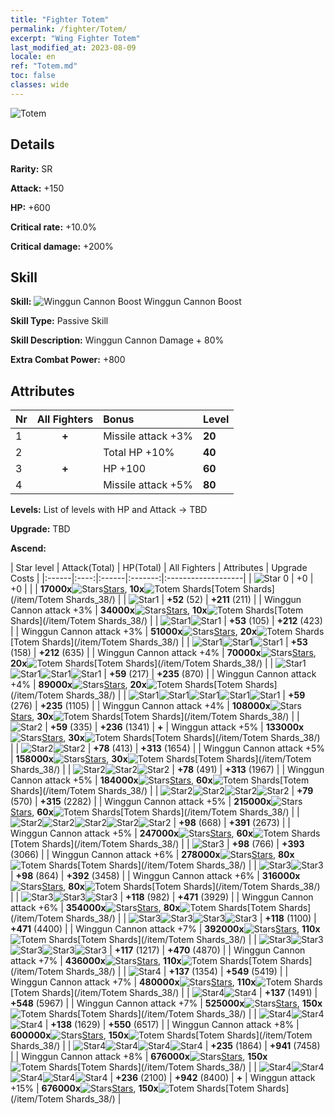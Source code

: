 ```yaml
---
title: "Fighter Totem"
permalink: /fighter/Totem/
excerpt: "Wing Fighter Totem"
last_modified_at: 2023-08-09
locale: en
ref: "Totem.md"
toc: false
classes: wide
---
```



 ![Totem](/images/ship/fj_img10.png)

## Details

 **Rarity:** SR 

 **Attack:** +150

 **HP:** +600

 **Critical rate:** +10.0%

 **Critical damage:** +200%

## Skill

 **Skill:** ![Winggun Cannon Boost](/images/skill/skill_38_p.png) Winggun Cannon Boost

 **Skill Type:**  Passive Skill

 **Skill Description:**  Winggun Cannon Damage + 80%

 **Extra Combat Power:**  +800

## Attributes

  |  Nr | All Fighters | Bonus | Level |
  |:----|:-------------:|:--------------------|:--------|
  | 1  | **+**  | Missile attack +3%  | **20** |
  | 2  |   | Total HP +10%  | **40** |
  | 3  | **+**  | HP +100  | **60** |
  | 4  |   | Missile attack +5%  | **80** |


 **Levels:**  List of levels with HP and Attack -> TBD

 **Upgrade:**  TBD

 **Ascend:**  

  |  Star level | Attack(Total) | HP(Total) | All Fighters | Attributes | Upgrade Costs |
  |:------|:----:|:------|:-------:|:-------------------|
  | ![Star 0](/images/s0.png)  | +0  | +0  |  |    | **17000x**![Stars](/images/item/Stars_p.png)[Stars](/item/Stars_2/), **10x**![Totem Shards](/images/item/Totem_Shards_p.png)[Totem Shards](/item/Totem Shards_38/) |
  | ![Star1](/images/s1.png)  | **+52** (52)  | **+211** (211)  |   | Winggun Cannon attack +3%  | **34000x**![Stars](/images/item/Stars_p.png)[Stars](/item/Stars_2/), **10x**![Totem Shards](/images/item/Totem_Shards_p.png)[Totem Shards](/item/Totem Shards_38/) |
  | ![Star1](/images/s1.png)![Star1](/images/s1.png)  | **+53** (105)  | **+212** (423)  |   | Winggun Cannon attack +3%  | **51000x**![Stars](/images/item/Stars_p.png)[Stars](/item/Stars_2/), **20x**![Totem Shards](/images/item/Totem_Shards_p.png)[Totem Shards](/item/Totem Shards_38/) |
  | ![Star1](/images/s1.png)![Star1](/images/s1.png)![Star1](/images/s1.png)  | **+53** (158)  | **+212** (635)  |   | Winggun Cannon attack +4%  | **70000x**![Stars](/images/item/Stars_p.png)[Stars](/item/Stars_2/), **20x**![Totem Shards](/images/item/Totem_Shards_p.png)[Totem Shards](/item/Totem Shards_38/) |
  | ![Star1](/images/s1.png)![Star1](/images/s1.png)![Star1](/images/s1.png)![Star1](/images/s1.png)  | **+59** (217)  | **+235** (870)  |   | Winggun Cannon attack +4%  | **89000x**![Stars](/images/item/Stars_p.png)[Stars](/item/Stars_2/), **20x**![Totem Shards](/images/item/Totem_Shards_p.png)[Totem Shards](/item/Totem Shards_38/) |
  | ![Star1](/images/s1.png)![Star1](/images/s1.png)![Star1](/images/s1.png)![Star1](/images/s1.png)![Star1](/images/s1.png)  | **+59** (276)  | **+235** (1105)  |   | Winggun Cannon attack +4%  | **108000x**![Stars](/images/item/Stars_p.png)[Stars](/item/Stars_2/), **30x**![Totem Shards](/images/item/Totem_Shards_p.png)[Totem Shards](/item/Totem Shards_38/) |
  | ![Star2](/images/s2.png)  | **+59** (335)  | **+236** (1341)  | **+**  | Winggun attack +5%  | **133000x**![Stars](/images/item/Stars_p.png)[Stars](/item/Stars_2/), **30x**![Totem Shards](/images/item/Totem_Shards_p.png)[Totem Shards](/item/Totem Shards_38/) |
  | ![Star2](/images/s2.png)![Star2](/images/s2.png)  | **+78** (413)  | **+313** (1654)  |   | Winggun Cannon attack +5%  | **158000x**![Stars](/images/item/Stars_p.png)[Stars](/item/Stars_2/), **30x**![Totem Shards](/images/item/Totem_Shards_p.png)[Totem Shards](/item/Totem Shards_38/) |
  | ![Star2](/images/s2.png)![Star2](/images/s2.png)![Star2](/images/s2.png)  | **+78** (491)  | **+313** (1967)  |   | Winggun Cannon attack +5%  | **184000x**![Stars](/images/item/Stars_p.png)[Stars](/item/Stars_2/), **60x**![Totem Shards](/images/item/Totem_Shards_p.png)[Totem Shards](/item/Totem Shards_38/) |
  | ![Star2](/images/s2.png)![Star2](/images/s2.png)![Star2](/images/s2.png)![Star2](/images/s2.png)  | **+79** (570)  | **+315** (2282)  |   | Winggun Cannon attack +5%  | **215000x**![Stars](/images/item/Stars_p.png)[Stars](/item/Stars_2/), **60x**![Totem Shards](/images/item/Totem_Shards_p.png)[Totem Shards](/item/Totem Shards_38/) |
  | ![Star2](/images/s2.png)![Star2](/images/s2.png)![Star2](/images/s2.png)![Star2](/images/s2.png)![Star2](/images/s2.png)  | **+98** (668)  | **+391** (2673)  |   | Winggun Cannon attack +5%  | **247000x**![Stars](/images/item/Stars_p.png)[Stars](/item/Stars_2/), **60x**![Totem Shards](/images/item/Totem_Shards_p.png)[Totem Shards](/item/Totem Shards_38/) |
  | ![Star3](/images/s3.png)  | **+98** (766)  | **+393** (3066)  |   | Winggun Cannon attack +6%  | **278000x**![Stars](/images/item/Stars_p.png)[Stars](/item/Stars_2/), **80x**![Totem Shards](/images/item/Totem_Shards_p.png)[Totem Shards](/item/Totem Shards_38/) |
  | ![Star3](/images/s3.png)![Star3](/images/s3.png)  | **+98** (864)  | **+392** (3458)  |   | Winggun Cannon attack +6%  | **316000x**![Stars](/images/item/Stars_p.png)[Stars](/item/Stars_2/), **80x**![Totem Shards](/images/item/Totem_Shards_p.png)[Totem Shards](/item/Totem Shards_38/) |
  | ![Star3](/images/s3.png)![Star3](/images/s3.png)![Star3](/images/s3.png)  | **+118** (982)  | **+471** (3929)  |   | Winggun Cannon attack +6%  | **354000x**![Stars](/images/item/Stars_p.png)[Stars](/item/Stars_2/), **80x**![Totem Shards](/images/item/Totem_Shards_p.png)[Totem Shards](/item/Totem Shards_38/) |
  | ![Star3](/images/s3.png)![Star3](/images/s3.png)![Star3](/images/s3.png)![Star3](/images/s3.png)  | **+118** (1100)  | **+471** (4400)  |   | Winggun Cannon attack +7%  | **392000x**![Stars](/images/item/Stars_p.png)[Stars](/item/Stars_2/), **110x**![Totem Shards](/images/item/Totem_Shards_p.png)[Totem Shards](/item/Totem Shards_38/) |
  | ![Star3](/images/s3.png)![Star3](/images/s3.png)![Star3](/images/s3.png)![Star3](/images/s3.png)![Star3](/images/s3.png)  | **+117** (1217)  | **+470** (4870)  |   | Winggun Cannon attack +7%  | **436000x**![Stars](/images/item/Stars_p.png)[Stars](/item/Stars_2/), **110x**![Totem Shards](/images/item/Totem_Shards_p.png)[Totem Shards](/item/Totem Shards_38/) |
  | ![Star4](/images/s4.png)  | **+137** (1354)  | **+549** (5419)  |   | Winggun Cannon attack +7%  | **480000x**![Stars](/images/item/Stars_p.png)[Stars](/item/Stars_2/), **110x**![Totem Shards](/images/item/Totem_Shards_p.png)[Totem Shards](/item/Totem Shards_38/) |
  | ![Star4](/images/s4.png)![Star4](/images/s4.png)  | **+137** (1491)  | **+548** (5967)  |   | Winggun Cannon attack +7%  | **525000x**![Stars](/images/item/Stars_p.png)[Stars](/item/Stars_2/), **150x**![Totem Shards](/images/item/Totem_Shards_p.png)[Totem Shards](/item/Totem Shards_38/) |
  | ![Star4](/images/s4.png)![Star4](/images/s4.png)![Star4](/images/s4.png)  | **+138** (1629)  | **+550** (6517)  |   | Winggun Cannon attack +8%  | **600000x**![Stars](/images/item/Stars_p.png)[Stars](/item/Stars_2/), **150x**![Totem Shards](/images/item/Totem_Shards_p.png)[Totem Shards](/item/Totem Shards_38/) |
  | ![Star4](/images/s4.png)![Star4](/images/s4.png)![Star4](/images/s4.png)![Star4](/images/s4.png)  | **+235** (1864)  | **+941** (7458)  |   | Winggun Cannon attack +8%  | **676000x**![Stars](/images/item/Stars_p.png)[Stars](/item/Stars_2/), **150x**![Totem Shards](/images/item/Totem_Shards_p.png)[Totem Shards](/item/Totem Shards_38/) |
  | ![Star4](/images/s4.png)![Star4](/images/s4.png)![Star4](/images/s4.png)![Star4](/images/s4.png)![Star4](/images/s4.png)  | **+236** (2100)  | **+942** (8400)  | **+**  | Winggun attack +15%  | **676000x**![Stars](/images/item/Stars_p.png)[Stars](/item/Stars_2/), **150x**![Totem Shards](/images/item/Totem_Shards_p.png)[Totem Shards](/item/Totem Shards_38/) |

